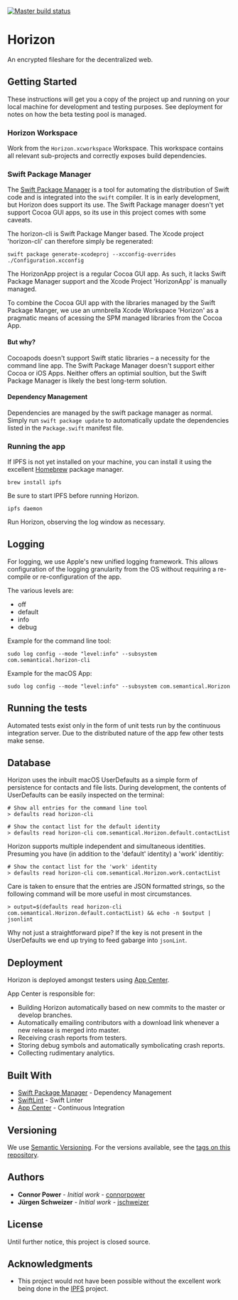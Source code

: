 [![Master build status](https://build.appcenter.ms/v0.1/apps/698105ed-4847-4884-a9b2-3c22ae326101/branches/master/badge)](https://appcenter.ms)

# Horizon

An encrypted fileshare for the decentralized web.

## Getting Started

These instructions will get you a copy of the project up and running on your
local machine for development and testing purposes. See deployment for notes
on how the beta testing pool is managed.

### Horizon Workspace

Work from the `Horizon.xcworkspace` Workspace. This workspace contains all
relevant sub-projects and correctly exposes build dependencies.

### Swift Package Manager

The [Swift Package Manager](https://swift.org/package-manager/) is a tool for
automating the distribution of Swift code and is integrated into the `swift`
compiler. It is in early development, but Horizon does support its use. The
Swift Package manager doesn't yet support Cocoa GUI apps, so its use in this
project comes with some caveats.

The horizon-cli is Swift Package Manger based. The Xcode project 'horizon-cli'
can therefore simply be regenerated:

    swift package generate-xcodeproj --xcconfig-overrides ./Configuration.xcconfig

The HorizonApp project is a regular Cocoa GUI app. As such, it lacks Swift
Package Manager support and the Xcode Project 'HorizonApp' is manually managed.

To combine the Cocoa GUI app with the libraries managed by the Swift Package
Manger, we use an umnbrella Xcode Workspace 'Horizon' as a pragmatic means of
acessing the SPM managed libraries from the Cocoa App.

#### But why?

Cocoapods doesn't support Swift static libraries – a necessity for the command
line app. The Swift Package Manager doesn't support either Cocoa or iOS Apps.
Neither offers an optimial soultion, but the Swift Package Manager is likely
the best long-term solution.

#### Dependency Management

Dependencies are managed by the swift package manager as normal. Simply run
`swift package update` to automatically update the dependencies listed in
the `Package.swift` manifest file.

### Running the app

If IPFS is not yet installed on your machine, you can install it using the
excellent [Homebrew](https://brew.sh) package manager.

```
brew install ipfs
```

Be sure to start IPFS before running Horizon.

```
ipfs daemon
```

Run Horizon, observing the log window as necessary.

## Logging

For logging, we use Apple's new unified logging framework. This allows
configuration of the logging granularity from the OS without requiring
a re-compile or re-configuration of the app.

The various levels are:

- off
- default
- info
- debug

Example for the command line tool:

    sudo log config --mode "level:info" --subsystem com.semantical.horizon-cli

Example for the macOS App:

    sudo log config --mode "level:info" --subsystem com.semantical.Horizon

## Running the tests

Automated tests exist only in the form of unit tests run by the continuous
integration server. Due to the distributed nature of the app few other tests
make sense.

## Database

Horizon uses the inbuilt macOS UserDefaults as a simple form of persistence
for contacts and file lists. During development, the contents of UserDefaults
can be easily inspected on the terminal:

    # Show all entries for the command line tool
    > defaults read horizon-cli

    # Show the contact list for the default identity
    > defaults read horizon-cli com.semantical.Horizon.default.contactList

Horizon supports multiple independent and simultaneous identities. Presuming
you have (in addition to the 'default' identity) a 'work' identitiy:

    # Show the contact list for the 'work' identity
    > defaults read horizon-cli com.semantical.Horizon.work.contactList

Care is taken to ensure that the entries are JSON formatted strings, so the
following command will be more useful in most circumstances.

    > output=$(defaults read horizon-cli com.semantical.Horizon.default.contactList) && echo -n $output | jsonlint

Why not just a straightforward pipe? If the key is not present in the UserDefaults
we end up trying to feed gabarge into `jsonLint`.

## Deployment

Horizon is deployed amongst testers using [App Center](https://appcenter.ms).

App Center is responsible for:

- Building Horizon automatically based on new commits to the master or
  develop branches.
- Automatically emailing contributors with a download link whenever a new
  release is merged into master.
- Receiving crash reports from testers.
- Storing debug symbols and automatically symbolicating crash reports.
- Collecting rudimentary analytics.

## Built With

* [Swift Package Manager](https://swift.org/package-manager/) - Dependency Management
* [SwiftLint](https://github.com/realm/SwiftLint) - Swift Linter
* [App Center](https://appcenter.ms) - Continuous Integration

## Versioning

We use [Semantic Versioning](http://semver.org/). For the versions available,
see the [tags on this repository](https://github.com/connorpower/Horizon/tags).

## Authors

* **Connor Power** - *Initial work* - [connorpower](https://github.com/connorpower)
* **Jürgen Schweizer** - *Initial work* - [jschweizer](https://github.com/jschweizer)

## License

Until further notice, this project is closed source.

## Acknowledgments

* This project would not have been possible without the excellent work
  being done in the [IPFS](https://github.com/ipfs/ipfs) project.
